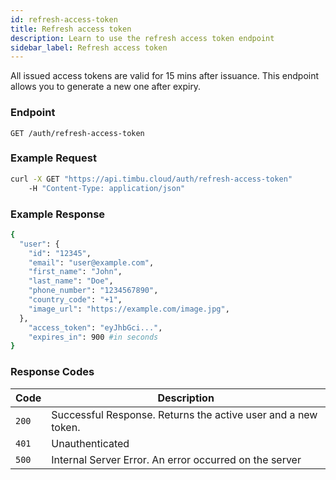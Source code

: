```yaml
---
id: refresh-access-token
title: Refresh access token
description: Learn to use the refresh access token endpoint
sidebar_label: Refresh access token
---
```


All issued access tokens are valid for 15 mins after issuance. This endpoint allows you to generate a new one after expiry.

### Endpoint

`GET /auth/refresh-access-token`

### Example Request

```bash
curl -X GET "https://api.timbu.cloud/auth/refresh-access-token"
    -H "Content-Type: application/json"
```

### Example Response

```bash
{
  "user": {
    "id": "12345",
    "email": "user@example.com",
    "first_name": "John",
    "last_name": "Doe",
    "phone_number": "1234567890",
    "country_code": "+1",
    "image_url": "https://example.com/image.jpg",
  },
    "access_token": "eyJhbGci...",
    "expires_in": 900 #in seconds
}
```

### Response Codes

| Code  | Description                                                   |
| ----- | ------------------------------------------------------------- |
| `200` | Successful Response. Returns the active user and a new token. |
| `401` | Unauthenticated                                               |
| `500` | Internal Server Error. An error occurred on the server        |
